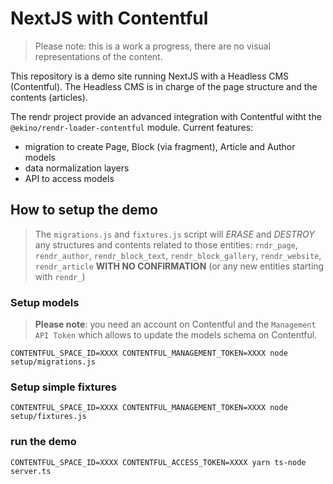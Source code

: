 # NextJS with Contentful

> Please note: this is a work a progress, there are no visual representations of the content.

This repository is a demo site running NextJS with a Headless CMS (Contentful). The Headless CMS is in charge of the page structure and the contents (articles).

The rendr project provide an advanced integration with Contentful witht the `@ekino/rendr-loader-contentful` module. Current features:

 - migration to create Page, Block (via fragment), Article and Author models
 - data normalization layers 
 - API to access models

## How to setup the demo

>The `migrations.js` and `fixtures.js` script will *ERASE* and *DESTROY* any structures and contents related to those entities: `rndr_page`, `rendr_author`, `rendr_block_text`, `rendr_block_gallery`, `rendr_website`, `rendr_article` **WITH NO CONFIRMATION** (or any new entities starting with `rendr_`) 

### Setup models

> **Please note**: you need an account on Contentful and the `Management API Token` which allows to update the models schema on Contentful.

    CONTENTFUL_SPACE_ID=XXXX CONTENTFUL_MANAGEMENT_TOKEN=XXXX node setup/migrations.js 

### Setup simple fixtures

    CONTENTFUL_SPACE_ID=XXXX CONTENTFUL_MANAGEMENT_TOKEN=XXXX node setup/fixtures.js 

### run the demo

    CONTENTFUL_SPACE_ID=XXXX CONTENTFUL_ACCESS_TOKEN=XXXX yarn ts-node server.ts
